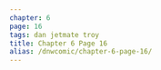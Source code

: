 ```yaml
---
chapter: 6
page: 16
tags: dan jetmate troy
title: Chapter 6 Page 16
alias: /dnwcomic/chapter-6-page-16/
---
```


